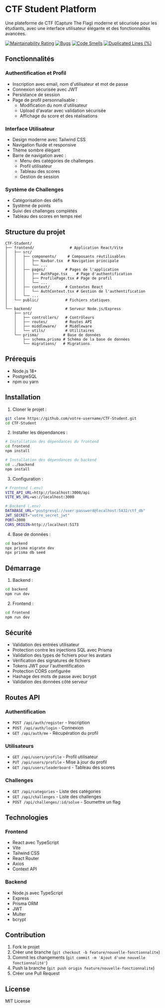 # CTF Student Platform

Une plateforme de CTF (Capture The Flag) moderne et sécurisée pour les étudiants, avec une interface utilisateur élégante et des fonctionnalités avancées.

[![Maintainability Rating](https://sonarcloud.io/api/project_badges/measure?project=zzadri_CTF-Student&metric=sqale_rating&token=c676f1dc672909832dc7abaaf1b897de850f8cd3)](https://sonarcloud.io/summary/new_code?id=zzadri_CTF-Student)
[![Bugs](https://sonarcloud.io/api/project_badges/measure?project=zzadri_CTF-Student&metric=bugs&token=c676f1dc672909832dc7abaaf1b897de850f8cd3)](https://sonarcloud.io/summary/new_code?id=zzadri_CTF-Student)
[![Code Smells](https://sonarcloud.io/api/project_badges/measure?project=zzadri_CTF-Student&metric=code_smells&token=c676f1dc672909832dc7abaaf1b897de850f8cd3)](https://sonarcloud.io/summary/new_code?id=zzadri_CTF-Student)
[![Duplicated Lines (%)](https://sonarcloud.io/api/project_badges/measure?project=zzadri_CTF-Student&metric=duplicated_lines_density&token=c676f1dc672909832dc7abaaf1b897de850f8cd3)](https://sonarcloud.io/summary/new_code?id=zzadri_CTF-Student)

## Fonctionnalités

### Authentification et Profil
- Inscription avec email, nom d'utilisateur et mot de passe
- Connexion sécurisée avec JWT
- Persistance de session
- Page de profil personnalisable :
  - Modification du nom d'utilisateur
  - Upload d'avatar avec validation sécurisée
  - Affichage du score et des réalisations

### Interface Utilisateur
- Design moderne avec Tailwind CSS
- Navigation fluide et responsive
- Thème sombre élégant
- Barre de navigation avec :
  - Menu des catégories de challenges
  - Profil utilisateur
  - Tableau des scores
  - Gestion de session

### Système de Challenges
- Catégorisation des défis
- Système de points
- Suivi des challenges complétés
- Tableau des scores en temps réel

## Structure du projet

```
CTF-Student/
├── frontend/                # Application React/Vite
│   ├── src/
│   │   ├── components/     # Composants réutilisables
│   │   │   ├── Navbar.tsx  # Navigation principale
│   │   │   └── ...
│   │   ├── pages/         # Pages de l'application
│   │   │   ├── AuthPage.tsx    # Page d'authentification
│   │   │   ├── ProfilePage.tsx # Page de profil
│   │   │   └── ...
│   │   ├── context/       # Contextes React
│   │   │   └── AuthContext.tsx # Gestion de l'authentification
│   │   └── ...
│   └── public/            # Fichiers statiques
│
└── backend/               # Serveur Node.js/Express
    ├── src/
    │   ├── controllers/   # Contrôleurs
    │   ├── routes/        # Routes API
    │   ├── middleware/    # Middleware
    │   └── utils/         # Utilitaires
    └── prisma/           # Base de données
        ├── schema.prisma # Schéma de la base de données
        └── migrations/   # Migrations
```

## Prérequis

- Node.js 18+
- PostgreSQL
- npm ou yarn

## Installation

1. Cloner le projet :
```bash
git clone https://github.com/votre-username/CTF-Student.git
cd CTF-Student
```

2. Installer les dépendances :
```bash
# Installation des dépendances du frontend
cd frontend
npm install

# Installation des dépendances du backend
cd ../backend
npm install
```

3. Configuration :
```bash
# Frontend (.env)
VITE_API_URL=http://localhost:3000/api
VITE_WS_URL=ws://localhost:3000

# Backend (.env)
DATABASE_URL="postgresql://user:password@localhost:5432/ctf_db"
JWT_SECRET="votre_secret_jwt"
PORT=3000
CORS_ORIGIN=http://localhost:5173
```

4. Base de données :
```bash
cd backend
npx prisma migrate dev
npx prisma db seed
```

## Démarrage

1. Backend :
```bash
cd backend
npm run dev
```

2. Frontend :
```bash
cd frontend
npm run dev
```

## Sécurité

- Validation des entrées utilisateur
- Protection contre les injections SQL avec Prisma
- Validation des types de fichiers pour les avatars
- Vérification des signatures de fichiers
- Tokens JWT pour l'authentification
- Protection CORS configurée
- Hashage des mots de passe avec bcrypt
- Validation des données côté serveur

## Routes API

### Authentification
- `POST /api/auth/register` - Inscription
- `POST /api/auth/login` - Connexion
- `GET /api/auth/me` - Récupération du profil

### Utilisateurs
- `GET /api/users/profile` - Profil utilisateur
- `PUT /api/users/profile` - Mise à jour du profil
- `GET /api/users/leaderboard` - Tableau des scores

### Challenges
- `GET /api/categories` - Liste des catégories
- `GET /api/challenges` - Liste des challenges
- `POST /api/challenges/:id/solve` - Soumettre un flag

## Technologies

### Frontend
- React avec TypeScript
- Vite
- Tailwind CSS
- React Router
- Axios
- Context API

### Backend
- Node.js avec TypeScript
- Express
- Prisma ORM
- JWT
- Multer
- bcrypt

## Contribution

1. Fork le projet
2. Créer une branche (`git checkout -b feature/nouvelle-fonctionnalite`)
3. Commit les changements (`git commit -m 'Ajout d'une nouvelle fonctionnalité'`)
4. Push la branche (`git push origin feature/nouvelle-fonctionnalite`)
5. Créer une Pull Request

## License

MIT License
